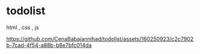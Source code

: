# todolist
 html , css , js




https://github.com/CenaBabajannjhad/todolist/assets/160250923/c2c7902b-7cad-4f54-a88b-b8e7bfc014da

